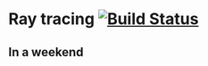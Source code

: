 # Ray tracing [![Build Status](https://travis-ci.org/elpiel/ray-tracing.svg?branch=master)](https://travis-ci.org/elpiel/ray-tracing)
## In a weekend

